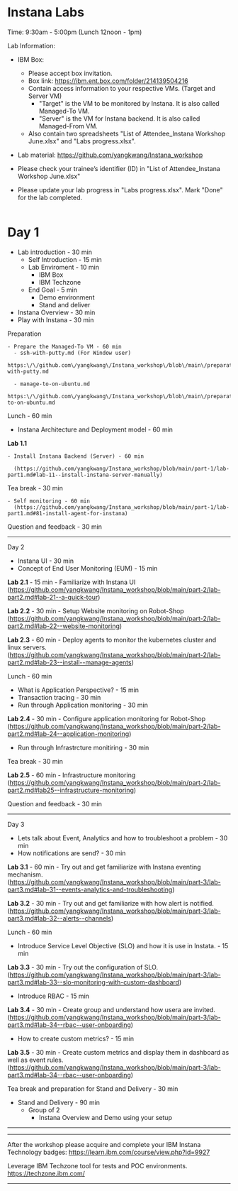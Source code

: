 # Instana Labs

Time: 9:30am - 5:00pm (Lunch 12noon - 1pm)

Lab Information:
  - IBM Box:
    - Please accept box invitation.
    - Box link: https://ibm.ent.box.com/folder/214139504216
    - Contain access information to your respective VMs. (Target and Server VM)
      - "Target" is the VM to be monitored by Instana. It is also called Managed-To VM.
      - "Server" is the VM for Instana backend. It is also called Managed-From VM.
    - Also contain two spreadsheets "List of Attendee_Instana Workshop June.xlsx" and "Labs progress.xlsx".

  - Lab material: https://github.com/yangkwang/Instana_workshop

  - Please check your trainee’s identifier (ID) in "List of Attendee_Instana Workshop June.xlsx"

  - Please update your lab progress in "Labs progress.xlsx". Mark \"Done\" for the lab completed.

```
```

# Day 1
  - Lab introduction - 30 min
    - Self Introduction - 15 min
    - Lab Enviroment - 10 min
      - IBM Box
      - IBM Techzone
    - End Goal - 5 min
      - Demo environment
      - Stand and deliver
  - Instana Overview - 30 min
  - Play with Instana - 30 min

  Preparation

    - Prepare the Managed-To VM - 60 min
      - ssh-with-putty.md (For Window user) 
        https:\/\/github.com\/yangkwang\/Instana_workshop\/blob\/main\/preparation\/ssh-with-putty.md

      - manage-to-on-ubuntu.md 
        https:\/\/github.com\/yangkwang\/Instana_workshop\/blob\/main\/preparation\/manage-to-on-ubuntu.md

  Lunch - 60 min

  - Instana Architecture and Deployment model - 60 min

  **Lab 1.1**

    - Install Instana Backend (Server) - 60 min

      (https://github.com/yangkwang/Instana_workshop/blob/main/part-1/lab-part1.md#lab-11--install-instana-server-manually) 

  Tea break - 30 min

    - Self monitoring - 60 min
      (https://github.com/yangkwang/Instana_workshop/blob/main/part-1/lab-part1.md#81-install-agent-for-instana)

  Question and feedback - 30 min

-------------------------------------------------------------
Day 2
  - Instana UI - 30 min
  - Concept of End User Monitoring (EUM) - 15 min

  **Lab 2.1** - 15 min
    - Familiarize with Instana UI
      (https://github.com/yangkwang/Instana_workshop/blob/main/part-2/lab-part2.md#lab-21--a-quick-tour)

  **Lab 2.2** - 30 min
    - Setup Website monitoring on Robot-Shop
      (https://github.com/yangkwang/Instana_workshop/blob/main/part-2/lab-part2.md#lab-22--website-monitoring)

  **Lab 2.3** - 60 min
    - Deploy agents to monitor the kubernetes cluster and linux servers.
      (https://github.com/yangkwang/Instana_workshop/blob/main/part-2/lab-part2.md#lab-23--install--manage-agents)

  Lunch - 60 min

  - What is Application Perspective? - 15 min
  - Transaction tracing - 30 min
  - Run through Application monitoring - 30 min
  
  **Lab 2.4** - 30 min
    - Configure application monitoring for Robot-Shop
      (https://github.com/yangkwang/Instana_workshop/blob/main/part-2/lab-part2.md#lab-24--application-monitoring)

  - Run through Infrastrcture monitiring - 30 min

  Tea break - 30 min

  **Lab 2.5** - 60 min
    - Infrastructure monitoring
      (https://github.com/yangkwang/Instana_workshop/blob/main/part-2/lab-part2.md#lab25--infrastructure-monitoring)

  Question and feedback - 30 min

-----------------------------------------------------------------------------
Day 3

  - Lets talk about Event, Analytics and how to troubleshoot a problem - 30 min
  - How notifications are send? - 30 min

  **Lab 3.1** - 60 min
    - Try out and get familiarize with Instana eventing mechanism.
      (https://github.com/yangkwang/Instana_workshop/blob/main/part-3/lab-part3.md#lab-31--events-analytics-and-troubleshooting)

  **Lab 3.2** - 30 min
    - Try out and get familiarize with how alert is notified.
      (https://github.com/yangkwang/Instana_workshop/blob/main/part-3/lab-part3.md#lab-32--alerts--channels)

  Lunch - 60 min

  - Introduce Service Level Objective (SLO) and how it is use in Instata. - 15 min

  **Lab 3.3** - 30 min
    - Try out the configuration of SLO. 
      (https://github.com/yangkwang/Instana_workshop/blob/main/part-3/lab-part3.md#lab-33--slo-monitoring-with-custom-dashboard)

  - Introduce RBAC - 15 min
  
  **Lab 3.4** - 30 min
    - Create group and understand how usera are invited.
      (https://github.com/yangkwang/Instana_workshop/blob/main/part-3/lab-part3.md#lab-34--rbac--user-onboarding)

  - How to create custom metrics? - 15 min

  **Lab 3.5** - 30 min
    - Create custom metrics and display them in dashboard as well as event rules.
      (https://github.com/yangkwang/Instana_workshop/blob/main/part-3/lab-part3.md#lab-34--rbac--user-onboarding)

  Tea break and preparation for Stand and Delivery - 30 min

  - Stand and Delivery - 90 min
    - Group of 2
      - Instana Overview and Demo using your setup

----------------------------
----------------------------

After the workshop please acquire and complete your IBM Instana Technology badges:
https://learn.ibm.com/course/view.php?id=9927

Leverage IBM Techzone tool for tests and POC environments.
https://techzone.ibm.com/ 

----------------------------------

